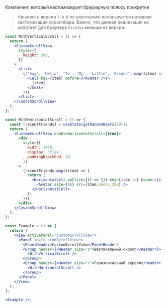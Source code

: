 Компонент, который кастомизирует браузерную полосу прокрутки

> Начиная с версии `7.0.0` по умолчанию используется нативная кастомизация скроллбара.
> Важно, что данная реализация не работает для браузера `Firefox` меньше `64` версии.

```jsx
const WithVerticalScroll = () => {
  return (
    <CustomScrollView
      style={{
        height: 200,
      }}
    >
      <List>
        {['Say', 'Hello', 'To', 'My', 'Little', 'Friend'].map((item) => (
          <Cell key={item} before={<Avatar />}>
            {item}
          </Cell>
        ))}
      </List>
    </CustomScrollView>
  );
};

const WithHorizontalScroll = () => {
  const [recentFriends] = useState(getRandomUsers(20));
  return (
    <CustomScrollView enableHorizontalScroll={true}>
      <div
        style={{
          width: 1440,
          display: 'flex',
          paddingBlockEnd: 20,
        }}
      >
        {recentFriends.map((item) => {
          return (
            <HorizontalCell onClick={() => {}} key={item.id} header={item.first_name}>
              <Avatar size={56} src={item.photo_200} />
            </HorizontalCell>
          );
        })}
      </div>
    </CustomScrollView>
  );
};

const Example = () => {
  return (
    <View activePanel="customScrollView">
      <Panel id="customScrollView">
        <PanelHeader>CustomScrollView</PanelHeader>
        <Group header={<Header size="s">Вертикальный скролл</Header>}>
          <WithVerticalScroll />
        </Group>
        <Group header={<Header size="s">Горизонтальный скролл</Header>}>
          <WithHorizontalScroll />
        </Group>
      </Panel>
    </View>
  );
};

<Example />;
```
